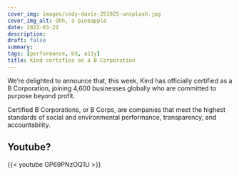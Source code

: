 ```yaml
---
cover_img: images/cody-davis-253925-unsplash.jpg
cover_img_alt: Ohh, a pineapple
date: 2022-03-22
description: 
draft: false
summary: 
tags: [performance, UX, a11y]
title: Kind certifies as a B Corporation
---
```




We’re delighted to announce that, this week, Kind has officially certified as a B Corporation, joining 4,600 businesses globally who are committed to purpose beyond profit.

Certified B Corporations, or B Corps, are companies that meet the highest standards of social and environmental performance, transparency, and accountability.

## Youtube?

{{< youtube GP69PNzOQ1U >}}
